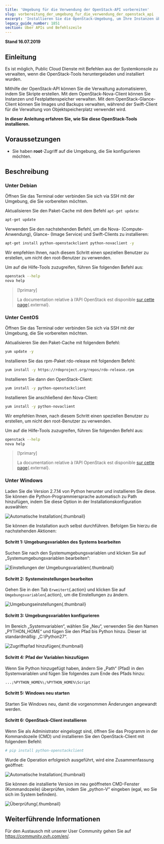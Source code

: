```yaml
---
title: 'Umgebung für die Verwendung der OpenStack-API vorbereiten'
slug: vorbereitung_der_umgebung_fur_die_verwendung_der_openstack_api
excerpt: 'Installieren Sie die OpenStack-Umgebung, um Ihre Instanzen über die API zu verwalten.'
legacy_guide_number: 1851
section: Über APIs und Befehlszeile
---
```


**Stand 16.07.2019**

## Einleitung

Es ist möglich, Public Cloud Dienste mit Befehlen aus der Systemkonsole zu verwalten, wenn die OpenStack-Tools heruntergeladen und installiert wurden.

Mithilfe der OpenStack-API können Sie die Verwaltung automatisieren, indem Sie Skripte erstellen. Mit dem OpenStack-Nova-Client können Sie Instanzen und Festplattenspeicher verwalten. Mit dem OpenStack-Glance-Client können Sie Images und Backups verwalten, während der Swift-Client für die Verwaltung von Objektspeicherplatz verwendet wird.

**In dieser Anleitung erfahren Sie, wie Sie diese OpenStack-Tools installieren.**

## Voraussetzungen

- Sie haben **root**-Zugriff auf die Umgebung, die Sie konfigurieren möchten.

## Beschreibung

### Unter Debian

Öffnen Sie das Terminal oder verbinden Sie sich via SSH mit der Umgebung, die Sie vorbereiten möchten.

Aktualisieren Sie den Paket-Cache mit dem Befehl `apt-get update`:

```sh
apt-get update
```

Verwenden Sie den nachstehenden Befehl, um die Nova- (Compute-Anwendung), Glance- (Image Service) und Swift-Clients zu installieren:

```sh
apt-get install python-openstackclient python-novaclient -y
```

Wir empfehlen Ihnen, nach diesem Schritt einen speziellen Benutzer zu erstellen, um nicht den root-Benutzer zu verwenden.

Um auf die Hilfe-Tools zuzugreifen, führen Sie folgenden Befehl aus:

```sh
openstack --help
nova help
```

> [!primary]
> 
> La documentation relative à l’API OpenStack est disponible [sur cette page](https://docs.openstack.org/python-openstackclient/latest/){.external}.
> 

### Unter CentOS

Öffnen Sie das Terminal oder verbinden Sie sich via SSH mit der Umgebung, die Sie vorbereiten möchten.

Aktualisieren Sie den Paket-Cache mit folgendem Befehl:

```sh
yum update -y
```
Installieren Sie das rpm-Paket rdo-release mit folgendem Befehl:

```sh
yum install -y https://rdoproject.org/repos/rdo-release.rpm
```

Installieren Sie dann den OpenStack-Client:

```sh
yum install -y python-openstackclient
```

Installieren Sie anschließend den Nova-Client:

```sh
yum install -y python-novaclient
```

Wir empfehlen Ihnen, nach diesem Schritt einen speziellen Benutzer zu erstellen, um nicht den root-Benutzer zu verwenden.

Um auf die Hilfe-Tools zuzugreifen, führen Sie folgenden Befehl aus:

```sh
openstack --help
nova help
```

> [!primary]
> 
> La documentation relative à l’API OpenStack est disponible [sur cette page](https://docs.openstack.org/python-openstackclient/latest/){.external}.
> 

### Unter Windows

Laden Sie die Version 2.7.14 von Python herunter und installieren Sie diese. Sie können die Python-Programmiersprache automatisch zu Path hinzufügen, indem Sie diese Option in der Installationskonfiguration auswählen:

![Automatische Installation](images/1_preparation_openstack_environment_windows.png){.thumbnail}

Sie können die Installation auch selbst durchführen. Befolgen Sie hierzu die nachstehenden Aktionen:

#### Schritt 1: Umgebungsvariablen des Systems bearbeiten

Suchen Sie nach den Systemumgebungsvariablen und klicken Sie auf „Systemumgebungsvariablen bearbeiten“:

![Einstellungen der Umgebungsvariablen](images/2_preparation_openstack_environment_windows.png){.thumbnail}

#### Schritt 2: Systemeinstellungen bearbeiten

Gehen Sie in den Tab `Erweitert`{.action} und klicken Sie auf `Umgebungsvariablen`{.action}, um die Einstellungen zu ändern.

![Umgebungseinstellungen](images/3_preparation_openstack_environment_windows.png){.thumbnail}

#### Schritt 3: Umgebungsvariablen konfigurieren 

Im Bereich „Systemvariablen“, wählen Sie „Neu“, verwenden Sie den Namen „PYTHON_HOME“ und fügen Sie den Pfad bis Python hinzu. Dieser ist standardmäßig: „C:\\Python27“.

![Zugriffspfad hinzufügen](images/4_edit_system_variables.png){.thumbnail}

#### Schritt 4: Pfad der Variablen hinzufügen

Wenn Sie Python hinzugefügt haben, ändern Sie „Path“ (Pfad) in den Systemvariablen und fügen Sie folgendes zum Ende des Pfads hinzu:

`...;%PYTHON_HOME%\;%PYTHON_HOME%\Script`

#### Schritt 5: Windows neu starten

Starten Sie Windows neu, damit die vorgenommen Änderungen angewandt werden.

#### Schritt 6: OpenStack-Client installieren

Wenn Sie als Administrator eingeloggt sind, öffnen Sie das Programm in der Kommandozeile (CMD) und installieren Sie den OpenStack-Client mit folgendem Befehl:

```sh
# pip install python-openstackclient
```

Wurde die Operation erfolgreich ausgeführt, wird eine Zusammenfassung geöffnet:

![Automatische Installation](images/5_preparation_openstack_environment_windows.png){.thumbnail}

Sie können die installierte Version im neu geöffneten CMD-Fenster (Kommandozeile) überprüfen, indem Sie „python-V“ eingeben (egal, wo Sie sich im System befinden).

![Überprüfung](images/6_preparation_openstack_environment_windows.png){.thumbnail}

## Weiterführende Informationen

Für den Austausch mit unserer User Community gehen Sie auf <https://community.ovh.com/en/>.